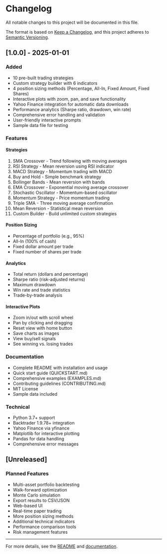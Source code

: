 # Changelog

All notable changes to this project will be documented in this file.

The format is based on [Keep a Changelog](https://keepachangelog.com/en/1.0.0/),
and this project adheres to [Semantic Versioning](https://semver.org/spec/v2.0.0.html).

## [1.0.0] - 2025-01-01

### Added
- 10 pre-built trading strategies
- Custom strategy builder with 6 indicators
- 4 position sizing methods (Percentage, All-In, Fixed Amount, Fixed Shares)
- Interactive plots with zoom, pan, and save functionality
- Yahoo Finance integration for automatic data downloads
- Performance analytics (Sharpe ratio, drawdown, win rate)
- Comprehensive error handling and validation
- User-friendly interactive prompts
- Sample data file for testing

### Features

#### Strategies
1. SMA Crossover - Trend following with moving averages
2. RSI Strategy - Mean reversion using RSI indicator
3. MACD Strategy - Momentum trading with MACD
4. Buy and Hold - Simple benchmark strategy
5. Bollinger Bands - Mean reversion with bands
6. EMA Crossover - Exponential moving average crossover
7. Stochastic Oscillator - Momentum-based oscillator
8. Momentum Strategy - Price momentum trading
9. Triple SMA - Three moving average confirmation
10. Mean Reversion - Statistical mean reversion
11. Custom Builder - Build unlimited custom strategies

#### Position Sizing
- Percentage of portfolio (e.g., 95%)
- All-In (100% of cash)
- Fixed dollar amount per trade
- Fixed number of shares per trade

#### Analytics
- Total return (dollars and percentage)
- Sharpe ratio (risk-adjusted returns)
- Maximum drawdown
- Win rate and trade statistics
- Trade-by-trade analysis

#### Interactive Plots
- Zoom in/out with scroll wheel
- Pan by clicking and dragging
- Reset view with home button
- Save charts as images
- View buy/sell signals
- See winning vs. losing trades

### Documentation
- Complete README with installation and usage
- Quick start guide (QUICKSTART.md)
- Comprehensive examples (EXAMPLES.md)
- Contributing guidelines (CONTRIBUTING.md)
- MIT License
- Sample data included

### Technical
- Python 3.7+ support
- Backtrader 1.9.78+ integration
- Yahoo Finance via yfinance
- Matplotlib for interactive plotting
- Pandas for data handling
- Comprehensive error messages

## [Unreleased]

### Planned Features
- Multi-asset portfolio backtesting
- Walk-forward optimization
- Monte Carlo simulation
- Export results to CSV/JSON
- Web-based UI
- Real-time paper trading
- More position sizing methods
- Additional technical indicators
- Performance comparison tools
- Risk management features

---

For more details, see the [README](README.md) and [documentation](docs/).
